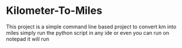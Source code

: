 # Kilometer-To-Miles
This project is a simple command line based project to convert km into miles
simply run the python script in any ide or even you can run on notepad it will run
